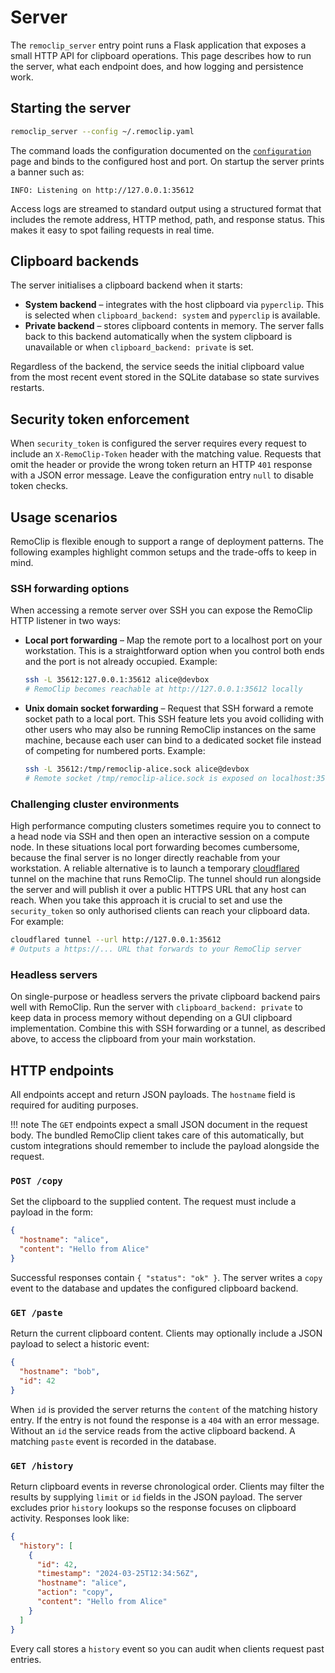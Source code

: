# Server

The `remoclip_server` entry point runs a Flask application that exposes a small
HTTP API for clipboard operations. This page describes how to run the server,
what each endpoint does, and how logging and persistence work.

## Starting the server

```bash
remoclip_server --config ~/.remoclip.yaml
```

The command loads the configuration documented on the
[`configuration`](configuration.md) page and binds to the configured host and
port. On startup the server prints a banner such as:

```
INFO: Listening on http://127.0.0.1:35612
```

Access logs are streamed to standard output using a structured format that
includes the remote address, HTTP method, path, and response status. This makes
it easy to spot failing requests in real time.

## Clipboard backends

The server initialises a clipboard backend when it starts:

- **System backend** – integrates with the host clipboard via `pyperclip`. This
  is selected when `clipboard_backend: system` and `pyperclip` is available.
- **Private backend** – stores clipboard contents in memory. The server falls
  back to this backend automatically when the system clipboard is unavailable
  or when `clipboard_backend: private` is set.

Regardless of the backend, the service seeds the initial clipboard value from
the most recent event stored in the SQLite database so state survives restarts.

## Security token enforcement

When `security_token` is configured the server requires every request to include
an `X-RemoClip-Token` header with the matching value. Requests that omit the
header or provide the wrong token return an HTTP `401` response with a JSON error
message. Leave the configuration entry `null` to disable token checks.

## Usage scenarios

RemoClip is flexible enough to support a range of deployment patterns. The
following examples highlight common setups and the trade-offs to keep in mind.

### SSH forwarding options

When accessing a remote server over SSH you can expose the RemoClip HTTP
listener in two ways:

- **Local port forwarding** – Map the remote port to a localhost port on your
  workstation. This is a straightforward option when you control both ends and
  the port is not already occupied. Example:

  ```bash
  ssh -L 35612:127.0.0.1:35612 alice@devbox
  # RemoClip becomes reachable at http://127.0.0.1:35612 locally
  ```

- **Unix domain socket forwarding** – Request that SSH forward a remote socket
  path to a local port. This SSH feature lets you avoid colliding with other
  users who may also be running RemoClip instances on the same machine, because
  each user can bind to a dedicated socket file instead of competing for numbered
  ports. Example:

  ```bash
  ssh -L 35612:/tmp/remoclip-alice.sock alice@devbox
  # Remote socket /tmp/remoclip-alice.sock is exposed on localhost:35612
  ```

### Challenging cluster environments

High performance computing clusters sometimes require you to connect to a head
node via SSH and then open an interactive session on a compute node. In these
situations local port forwarding becomes cumbersome, because the final server is
no longer directly reachable from your workstation. A reliable alternative is to
launch a temporary [cloudflared](https://github.com/cloudflare/cloudflared)
tunnel on the machine that runs RemoClip. The tunnel should run alongside the
server and will publish it over a public HTTPS URL that any host can reach. When
you take this approach it is crucial to set and use the `security_token` so only
authorised clients can reach your clipboard data. For example:

```bash
cloudflared tunnel --url http://127.0.0.1:35612
# Outputs a https://... URL that forwards to your RemoClip server
```

### Headless servers

On single-purpose or headless servers the private clipboard backend pairs well
with RemoClip. Run the server with `clipboard_backend: private` to keep data in
process memory without depending on a GUI clipboard implementation. Combine this
with SSH forwarding or a tunnel, as described above, to access the clipboard from
your main workstation.

## HTTP endpoints

All endpoints accept and return JSON payloads. The `hostname` field is required
for auditing purposes.

!!! note
    The `GET` endpoints expect a small JSON document in the request body. The
    bundled RemoClip client takes care of this automatically, but custom
    integrations should remember to include the payload alongside the request.

### `POST /copy`

Set the clipboard to the supplied content. The request must include a payload in
the form:

```json
{
  "hostname": "alice",
  "content": "Hello from Alice"
}
```

Successful responses contain `{ "status": "ok" }`. The server writes a
`copy` event to the database and updates the configured clipboard backend.

### `GET /paste`

Return the current clipboard content. Clients may optionally include a JSON
payload to select a historic event:

```json
{
  "hostname": "bob",
  "id": 42
}
```

When `id` is provided the server returns the `content` of the matching history
entry. If the entry is not found the response is a `404` with an error message.
Without an `id` the service reads from the active clipboard backend. A matching
`paste` event is recorded in the database.

### `GET /history`

Return clipboard events in reverse chronological order. Clients may filter the
results by supplying `limit` or `id` fields in the JSON payload. The server
excludes prior `history` lookups so the response focuses on clipboard activity.
Responses look like:

```json
{
  "history": [
    {
      "id": 42,
      "timestamp": "2024-03-25T12:34:56Z",
      "hostname": "alice",
      "action": "copy",
      "content": "Hello from Alice"
    }
  ]
}
```

Every call stores a `history` event so you can audit when clients request
past entries.
